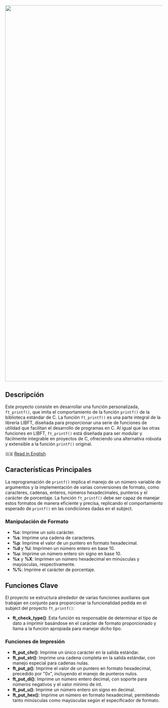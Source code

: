 <h1 align="center">
  <img src="https://iili.io/2od44kv.png" alt="libft krub" width="1200" height="auto" style="align: bottom;"> 
</h1>

## Descripción

Este proyecto consiste en desarrollar una función personalizada, `ft_printf()`, que imita el comportamiento de la función `printf()` de la biblioteca estándar de C. La función `ft_printf()` es una parte integral de la librería LIBFT, diseñada para proporcionar una serie de funciones de utilidad que facilitan el desarrollo de programas en C. Al igual que las otras funciones en LIBFT, `ft_printf()` está diseñada para ser modular y fácilmente integrable en proyectos de C, ofreciendo una alternativa robusta y extensible a la función `printf()` original.

🇬🇧 [Read in English](README_EN.md)

## Características Principales

La reprogramación de `printf()` implica el manejo de un número variable de argumentos y la implementación de varias conversiones de formato, como caracteres, cadenas, enteros, números hexadecimales, punteros y el carácter de porcentaje. La función `ft_printf()` debe ser capaz de manejar estos formatos de manera eficiente y precisa, replicando el comportamiento esperado de `printf()` en las condiciones dadas en el subject.

### Manipulación de Formato

- **%c**: Imprime un solo carácter.
- **%s**: Imprime una cadena de caracteres.
- **%p**: Imprime el valor de un puntero en formato hexadecimal.
- **%d** y **%i**: Imprimen un número entero en base 10.
- **%u**: Imprime un número entero sin signo en base 10.
- **%x** y **%X**: Imprimen un número hexadecimal en minúsculas y mayúsculas, respectivamente.
- **%%**: Imprime el carácter de porcentaje.

## Funciones Clave

El proyecto se estructura alrededor de varias funciones auxiliares que trabajan en conjunto para proporcionar la funcionalidad pedida en el subject del proyecto `ft_printf()`:

- **ft_check_type()**: Esta función es responsable de determinar el tipo de dato a imprimir basándose en el carácter de formato proporcionado y llama a la función apropiada para manejar dicho tipo.

### Funciones de Impresión

- **ft_put_chr()**: Imprime un único carácter en la salida estándar.
- **ft_put_str()**: Imprime una cadena completa en la salida estándar, con manejo especial para cadenas nulas.
- **ft_put_p()**: Imprime el valor de un puntero en formato hexadecimal, precedido por "0x", incluyendo el manejo de punteros nulos.
- **ft_put_di()**: Imprime un número entero decimal, con soporte para números negativos y el valor mínimo de int.
- **ft_put_u()**: Imprime un número entero sin signo en decimal.
- **ft_put_hex()**: Imprime un número en formato hexadecimal, permitiendo tanto minúsculas como mayúsculas según el especificador de formato.
